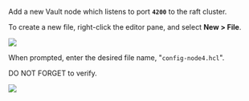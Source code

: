 Add a new Vault node which listens to port **`4200`** to the raft cluster.

To create a new file, right-click the editor pane, and select **New > File**.

![](https://education-yh.s3-us-west-2.amazonaws.com/screenshots/katacoda-new-file.png)

When prompted, enter the desired file name, "`config-node4.hcl`".

DO NOT FORGET to verify.


![](https://education-yh.s3-us-west-2.amazonaws.com/screenshots/thinker.jpg)
